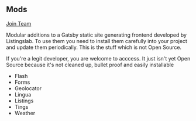## Mods

[Join Team](https://github.com/orgs/listingslab-software/teams/software-engineering)

Modular additions to a Gatsby static site generating frontend developed by Listingslab. To use them you need to install them carefully into your project and update them periodically. This is the stuff which is not Open Source. 

If you're a legit developer, you are welcome to acccess. It just isn't yet Open Source because it's not cleaned up, bullet proof and easily installable

- Flash
- Forms
- Geolocator
- Lingua
- Listings
- Tings
- Weather
